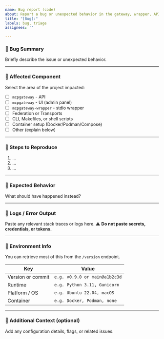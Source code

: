 ```yaml
---
name: Bug report (code)
about: Report a bug or unexpected behavior in the gateway, wrapper, API, UI, or services
title: "[Bug]:"
labels: bug, triage
assignees: ''

---
```


### 🐞 Bug Summary
Briefly describe the issue or unexpected behavior.

---

### 🧩 Affected Component
Select the area of the project impacted:

- [ ] `mcpgateway` - API
- [ ] `mcpgateway` - UI (admin panel)
- [ ] `mcpgateway-wrapper` - stdio wrapper
- [ ] Federation or Transports
- [ ] CLI, Makefiles, or shell scripts
- [ ] Container setup (Docker/Podman/Compose)
- [ ] Other (explain below)

---

### 🔁 Steps to Reproduce

1. ...
2. ...
3. ...

---

### 🤔 Expected Behavior
What should have happened instead?

---

### 📓 Logs / Error Output
Paste any relevant stack traces or logs here.
⚠️ **Do not paste secrets, credentials, or tokens.**

---

### 🧠 Environment Info
You can retrieve most of this from the `/version` endpoint.

| Key | Value |
|-----|-------|
| Version or commit | `e.g. v0.9.0 or main@a1b2c3d` |
| Runtime | `e.g. Python 3.11, Gunicorn` |
| Platform / OS | `e.g. Ubuntu 22.04, macOS` |
| Container | `e.g. Docker, Podman, none` |

---

### 🧩 Additional Context (optional)
Add any configuration details, flags, or related issues.
